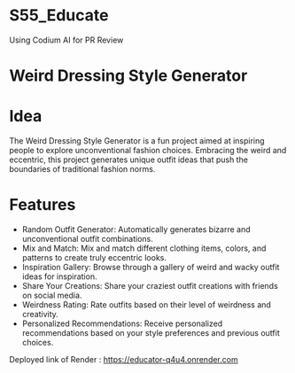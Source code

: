 ﻿# S55_Educate

Using Codium AI for PR Review

# Weird Dressing Style Generator

# Idea
The Weird Dressing Style Generator is a fun project aimed at inspiring people to explore unconventional fashion choices. Embracing the weird and eccentric, this project generates unique outfit ideas that push the boundaries of traditional fashion norms.

# Features
- Random Outfit Generator: Automatically generates bizarre and unconventional outfit combinations.
- Mix and Match: Mix and match different clothing items, colors, and patterns to create truly eccentric looks.
- Inspiration Gallery: Browse through a gallery of weird and wacky outfit ideas for inspiration.
- Share Your Creations: Share your craziest outfit creations with friends on social media.
- Weirdness Rating: Rate outfits based on their level of weirdness and creativity.
- Personalized Recommendations: Receive personalized recommendations based on your style preferences and previous outfit choices.

Deployed link of Render : https://educator-q4u4.onrender.com
